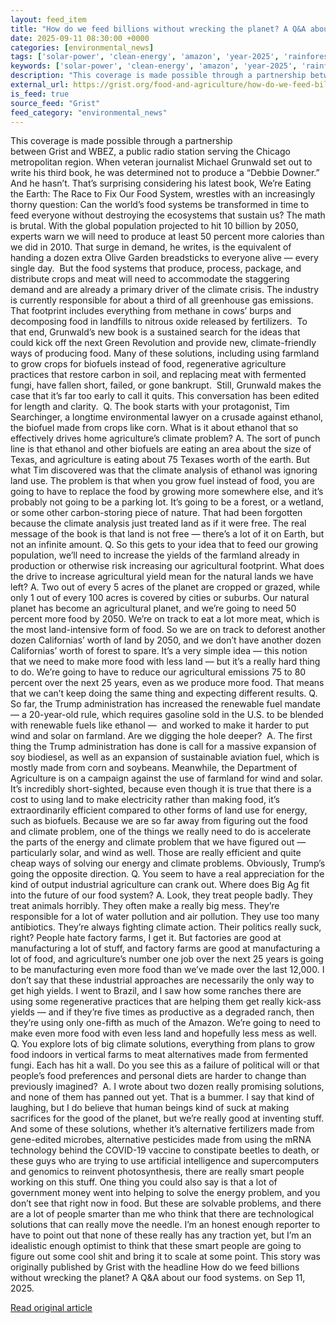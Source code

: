 ```yaml
---
layout: feed_item
title: "How do we feed billions without wrecking the planet? A Q&A about our food systems."
date: 2025-09-11 08:30:00 +0000
categories: [environmental_news]
tags: ['solar-power', 'clean-energy', 'amazon', 'year-2025', 'rainforest', 'wind-power', 'agriculture', 'renewable-energy', 'urgent', 'food-security']
keywords: ['solar-power', 'clean-energy', 'amazon', 'year-2025', 'rainforest', 'feed', 'without', 'billions']
description: "This coverage is made possible through a partnership between&nbsp;Grist&nbsp;and&nbsp;WBEZ, a public radio station serving the Chicago metropolitan region"
external_url: https://grist.org/food-and-agriculture/how-do-we-feed-billions-without-wrecking-the-planet-qa-about-food-systems/
is_feed: true
source_feed: "Grist"
feed_category: "environmental_news"
---
```


This coverage is made possible through a partnership between&nbsp;Grist&nbsp;and&nbsp;WBEZ, a public radio station serving the Chicago metropolitan region. When veteran journalist Michael Grunwald set out to write his third book, he was determined not to produce a “Debbie Downer.” And he hasn’t. That’s surprising considering his latest book, We’re Eating the Earth: The Race to Fix Our Food System, wrestles with an increasingly thorny question: Can the world’s food systems be transformed in time to feed everyone without destroying the ecosystems that sustain us? The math is brutal. With the global population projected to hit 10 billion by 2050, experts warn we will need to produce at least 50 percent more calories than we did in 2010. That surge in demand, he writes, is the equivalent of handing a dozen extra Olive Garden breadsticks to everyone alive — every single day.&nbsp; But the food systems that produce, process, package, and distribute crops and meat will need to accommodate the staggering demand and are already a primary driver of the climate crisis. The industry is currently responsible for about a third of all greenhouse gas emissions. That footprint includes everything from methane in cows’ burps and decomposing food in landfills to nitrous oxide released by fertilizers.&nbsp; To that end, Grunwald’s new book is a sustained search for the ideas that could kick off the next Green Revolution and provide new, climate-friendly ways of producing food. Many of these solutions, including using farmland to grow crops for biofuels instead of food, regenerative agriculture practices that restore carbon in soil, and replacing meat with fermented fungi, have fallen short, failed, or gone bankrupt.&nbsp; Still, Grunwald makes the case that it’s far too early to call it quits. This conversation has been edited for length and clarity.&nbsp; Q. The book starts with your protagonist, Tim Searchinger, a longtime environmental lawyer on a crusade against ethanol, the biofuel made from crops like corn. What is it about ethanol that so effectively drives home agriculture’s climate problem? A. The sort of punch line is that ethanol and other biofuels are eating an area about the size of Texas, and agriculture is eating about 75 Texases worth of the earth. But what Tim discovered was that the climate analysis of ethanol was ignoring land use. The problem is that when you grow fuel instead of food, you are going to have to replace the food by growing more somewhere else, and it&#8217;s probably not going to be a parking lot. It&#8217;s going to be a forest, or a wetland, or some other carbon-storing piece of nature. That had been forgotten because the climate analysis just treated land as if it were free. The real message of the book is that land is not free — there&#8217;s a lot of it on Earth, but not an infinite amount. Q. So this gets to your idea that to feed our growing population, we’ll need to increase the yields of the farmland already in production or otherwise risk increasing our agricultural footprint. What does the drive to increase agricultural yield mean for the natural lands we have left? A. Two out of every 5 acres of the planet are cropped or grazed, while only 1 out of every 100 acres is covered by cities or suburbs. Our natural planet has become an agricultural planet, and we&#8217;re going to need 50 percent more food by 2050. We&#8217;re on track to eat a lot more meat, which is the most land-intensive form of food. So we are on track to deforest another dozen Californias’ worth of land by 2050, and we don&#8217;t have another dozen Californias’ worth of forest to spare. It&#8217;s a very simple idea — this notion that we need to make more food with less land — but it&#8217;s a really hard thing to do. We&#8217;re going to have to reduce our agricultural emissions 75 to 80 percent over the next 25 years, even as we produce more food. That means that we can&#8217;t keep doing the same thing and expecting different results. Q. So far, the Trump administration has increased the renewable fuel mandate — a 20-year-old rule, which requires gasoline sold in the U.S. to be blended with renewable fuels like ethanol —&nbsp; and worked to make it harder to put wind and solar on farmland. Are we digging the hole deeper?&nbsp; A. The first thing the Trump administration has done is call for a massive expansion of soy biodiesel, as well as an expansion of sustainable aviation fuel, which is mostly made from corn and soybeans. Meanwhile, the Department of Agriculture is on a campaign against the use of farmland for wind and solar. It&#8217;s incredibly short-sighted, because even though it is true that there is a cost to using land to make electricity rather than making food, it&#8217;s extraordinarily efficient compared to other forms of land use for energy, such as biofuels. Because we are so far away from figuring out the food and climate problem, one of the things we really need to do is accelerate the parts of the energy and climate problem that we have figured out — particularly solar, and wind as well. Those are really efficient and quite cheap ways of solving our energy and climate problems. Obviously, Trump&#8217;s going the opposite direction. Q. You seem to have a real appreciation for the kind of output industrial agriculture can crank out. Where does Big Ag fit into the future of our food system? A. Look, they treat people badly. They treat animals horribly. They often make a really big mess. They&#8217;re responsible for a lot of water pollution and air pollution. They use too many antibiotics. They&#8217;re always fighting climate action. Their politics really suck, right? People hate factory farms, I get it. But factories are good at manufacturing a lot of stuff, and factory farms are good at manufacturing a lot of food, and agriculture&#8217;s number one job over the next 25 years is going to be manufacturing even more food than we&#8217;ve made over the last 12,000. I don&#8217;t say that these industrial approaches are necessarily the only way to get high yields. I went to Brazil, and I saw how some ranches there are using some regenerative practices that are helping them get really kick-ass yields — and if they&#8217;re five times as productive as a degraded ranch, then they&#8217;re using only one-fifth as much of the Amazon. We&#8217;re going to need to make even more food with even less land and hopefully less mess as well. Q. You explore lots of big climate solutions, everything from plans to grow food indoors in vertical farms to meat alternatives made from fermented fungi. Each has hit a wall. Do you see this as a failure of political will or that people&#8217;s food preferences and personal diets are harder to change than previously imagined?&nbsp; A. I wrote about two dozen really promising solutions, and none of them has panned out yet. That is a bummer. I say that kind of laughing, but I do believe that human beings kind of suck at making sacrifices for the good of the planet, but we&#8217;re really good at inventing stuff. And some of these solutions, whether it&#8217;s alternative fertilizers made from gene-edited microbes, alternative pesticides made from using the mRNA technology behind the COVID-19 vaccine to constipate beetles to death, or these guys who are trying to use artificial intelligence and supercomputers and genomics to reinvent photosynthesis, there are really smart people working on this stuff. One thing you could also say is that a lot of government money went into helping to solve the energy problem, and you don&#8217;t see that right now in food. But these are solvable problems, and there are a lot of people smarter than me who think that there are technological solutions that can really move the needle. I&#8217;m an honest enough reporter to have to point out that none of these really has any traction yet, but I&#8217;m an idealistic enough optimist to think that these smart people are going to figure out some cool shit and bring it to scale at some point. This story was originally published by Grist with the headline How do we feed billions without wrecking the planet? A Q&amp;A about our food systems. on Sep 11, 2025.

[Read original article](https://grist.org/food-and-agriculture/how-do-we-feed-billions-without-wrecking-the-planet-qa-about-food-systems/)
